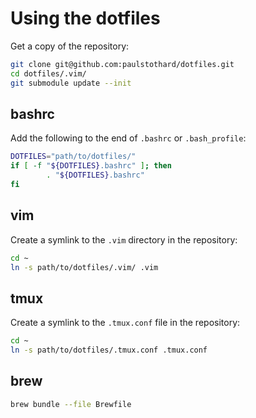# Using the dotfiles

Get a copy of the repository:

```bash
git clone git@github.com:paulstothard/dotfiles.git
cd dotfiles/.vim/
git submodule update --init
```

## bashrc

Add the following to the end of `.bashrc` or `.bash_profile`:

```bash
DOTFILES="path/to/dotfiles/"
if [ -f "${DOTFILES}.bashrc" ]; then
        . "${DOTFILES}.bashrc"
fi
```

## vim

Create a symlink to the `.vim` directory in the repository:

```bash
cd ~
ln -s path/to/dotfiles/.vim/ .vim
```

## tmux

Create a symlink to the `.tmux.conf` file in the repository:

```bash
cd ~
ln -s path/to/dotfiles/.tmux.conf .tmux.conf
```

## brew

```bash
brew bundle --file Brewfile
```